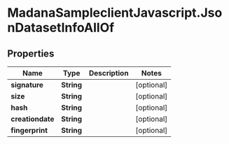 # MadanaSampleclientJavascript.JsonDatasetInfoAllOf

## Properties

Name | Type | Description | Notes
------------ | ------------- | ------------- | -------------
**signature** | **String** |  | [optional] 
**size** | **String** |  | [optional] 
**hash** | **String** |  | [optional] 
**creationdate** | **String** |  | [optional] 
**fingerprint** | **String** |  | [optional] 



